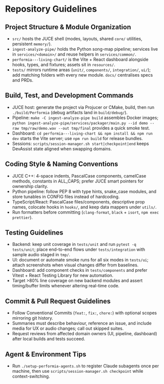 # Repository Guidelines

## Project Structure & Module Organization
- `src/` hosts the JUCE shell (modes, layouts, shared `core/` utilities, persistent `memory/`).
- `ingest-analyze-pipe/` holds the Python song-map pipeline; services live in `services/<domain>/` and reuse helpers in `services/common/`.
- `performia---living-chart/` is the Vite + React dashboard alongside hooks, types, and fixtures; assets sit in `resources/`.
- `tests/` mirrors runtime areas (`unit/`, `components/`, `integration/`, `ui/`); add matching folders with every new module. `docs/` centralises specs and PRDs.

## Build, Test, and Development Commands
- JUCE host: generate the project via Projucer or CMake, build, then run `./build/Performia` (debug artifacts land in `build/debug/`).
- Pipeline: `make -C ingest-analyze-pipe build` assembles Docker images; `python ingest-analyze-pipe/services/packager/main.py --id demo --raw tmp/raw/demo.wav --out tmp/final` provides a quick smoke test.
- Dashboard: `cd performia---living-chart && npm install && npm run dev` starts the Vite server; use `npm run build` for release bundles.
- Sessions: `scripts/session-manager.sh start|checkpoint|end` keeps DevAssist state aligned when swapping domains.

## Coding Style & Naming Conventions
- JUCE C++: 4-space indents, PascalCase components, camelCase methods, constants in ALL_CAPS; prefer JUCE smart pointers for ownership clarity.
- Python pipeline: follow PEP 8 with type hints, snake_case modules, and store tunables in CONFIG files instead of hardcoding.
- TypeScript/React: PascalCase files/components, descriptive prop names, colocate hooks in `hooks/`, and keep data mappers under `utils/`.
- Run formatters before committing (`clang-format`, `black` + `isort`, `npm exec prettier`).

## Testing Guidelines
- Backend: keep unit coverage in `tests/unit` and run `pytest -q tests/unit`; place end-to-end flows under `tests/integration` with sample audio staged in `tmp/`.
- UI: document or automate smoke runs for all six modes in `tests/ui`; attach screenshots when visual changes differ from baselines.
- Dashboard: add component checks in `tests/components` and prefer Vitest + React Testing Library for new automation.
- Target >80% line coverage on new backend modules and assert timing/buffer limits whenever altering real-time code.

## Commit & Pull Request Guidelines
- Follow Conventional Commits (`feat:`, `fix:`, `chore:`) with optional scopes mirroring git history.
- Summaries must describe behaviour, reference an issue, and include media for UX or audio changes; call out skipped suites.
- Request reviews from affected domain owners (UI, pipeline, dashboard) after local builds and tests succeed.

## Agent & Environment Tips
- Run `./setup-performia-agents.sh` to register Claude subagents once per machine, then use `scripts/session-manager.sh checkpoint` while context-switching.
